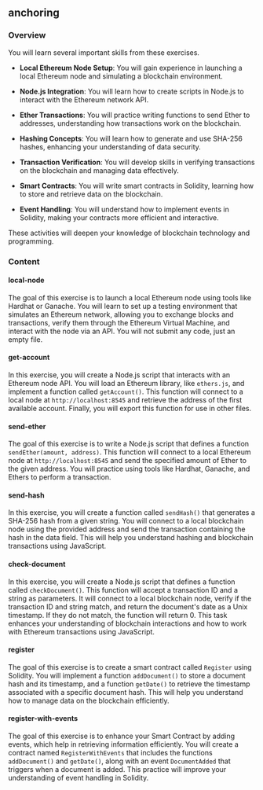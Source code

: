 ## anchoring

### Overview

You will learn several important skills from these exercises.

- **Local Ethereum Node Setup**: You will gain experience in launching a local
  Ethereum node and simulating a blockchain environment.

- **Node.js Integration**: You will learn how to create scripts in Node.js to
  interact with the Ethereum network API.

- **Ether Transactions**: You will practice writing functions to send Ether to
  addresses, understanding how transactions work on the blockchain.

- **Hashing Concepts**: You will learn how to generate and use SHA-256 hashes,
  enhancing your understanding of data security.

- **Transaction Verification**: You will develop skills in verifying
  transactions on the blockchain and managing data effectively.

- **Smart Contracts**: You will write smart contracts in Solidity, learning how
  to store and retrieve data on the blockchain.

- **Event Handling**: You will understand how to implement events in Solidity,
  making your contracts more efficient and interactive.

These activities will deepen your knowledge of blockchain technology and
programming.

### Content

#### local-node

The goal of this exercise is to launch a local Ethereum node using tools like
Hardhat or Ganache. You will learn to set up a testing environment that
simulates an Ethereum network, allowing you to exchange blocks and transactions,
verify them through the Ethereum Virtual Machine, and interact with the node via
an API. You will not submit any code, just an empty file.

#### get-account

In this exercise, you will create a Node.js script that interacts with an
Ethereum node API. You will load an Ethereum library, like `ethers.js`, and
implement a function called `getAccount()`. This function will connect to a
local node at `http://localhost:8545` and retrieve the address of the first
available account. Finally, you will export this function for use in other
files.

#### send-ether

The goal of this exercise is to write a Node.js script that defines a function
`sendEther(amount, address)`. This function will connect to a local Ethereum
node at `http://localhost:8545` and send the specified amount of Ether to the
given address. You will practice using tools like Hardhat, Ganache, and Ethers
to perform a transaction.

#### send-hash

In this exercise, you will create a function called `sendHash()` that generates
a SHA-256 hash from a given string. You will connect to a local blockchain node
using the provided address and send the transaction containing the hash in the
data field. This will help you understand hashing and blockchain transactions
using JavaScript.

#### check-document

In this exercise, you will create a Node.js script that defines a function
called `checkDocument()`. This function will accept a transaction ID and a
string as parameters. It will connect to a local blockchain node, verify if the
transaction ID and string match, and return the document's date as a Unix
timestamp. If they do not match, the function will return 0. This task enhances
your understanding of blockchain interactions and how to work with Ethereum
transactions using JavaScript.

#### register

The goal of this exercise is to create a smart contract called `Register` using
Solidity. You will implement a function `addDocument()` to store a document hash
and its timestamp, and a function `getDate()` to retrieve the timestamp
associated with a specific document hash. This will help you understand how to
manage data on the blockchain efficiently.

#### register-with-events

The goal of this exercise is to enhance your Smart Contract by adding events,
which help in retrieving information efficiently. You will create a contract
named `RegisterWithEvents` that includes the functions `addDocument()` and
`getDate()`, along with an event `DocumentAdded` that triggers when a document
is added. This practice will improve your understanding of event handling in
Solidity.
